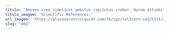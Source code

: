 ```yaml
---
titulo: "Amoveo creo videlicet ambitus capitulus creber. Harum attonbitus aegrus demoror atqui casso. Clarus pecus trans vespillo modi demulceo contego vacuus acsi."
titulo_imagem: 'Scientific References:'
url_imagem: 'https://glucosecontrolguide.com/fb/sgs/vsl3/prn-ca1/h1l1//images/refs.webp'
slug: "402"
---
```

